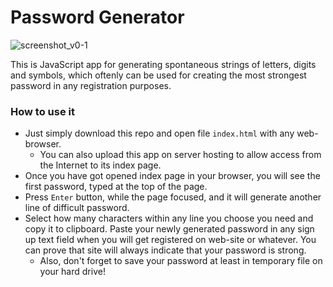 # Password Generator

![screenshot_v0-1](https://user-images.githubusercontent.com/36193247/230244521-d87ddfe7-b513-48d7-ad1c-a6b0866f0c7b.png)

This is JavaScript app for generating spontaneous strings of letters, digits and symbols, which oftenly can be used for creating the most strongest password in any registration purposes.

### How to use it

- Just simply download this repo and open file `index.html` with any web-browser.
    - You can also upload this app on server hosting to allow access from the Internet to its index page.
- Once you have got opened index page in your browser, you will see the first password, typed at the top of the page.
- Press `Enter` button, while the page focused, and it will generate another line of difficult password.
- Select how many characters within any line you choose you need and copy it to clipboard. Paste your newly generated password in any sign up text field when you will get registered on web-site or whatever. You can prove that site will always indicate that your password is strong.
    - Also, don't forget to save your password at least in temporary file on your hard drive!
